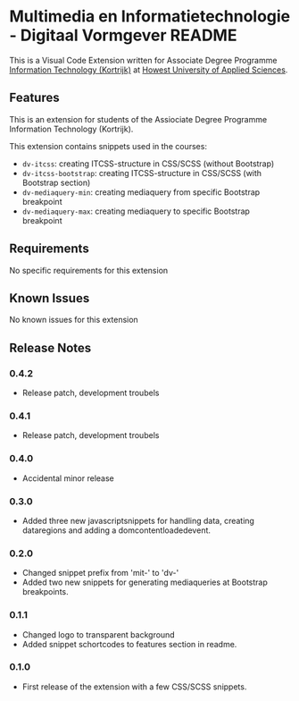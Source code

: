 # Multimedia en Informatietechnologie - Digitaal Vormgever README

This is a Visual Code Extension written for Associate Degree Programme [Information Technology (Kortrijk)](https://www.howest.be/MIT) at [Howest University of Applied Sciences](https://howest.be).

## Features

This is an extension for students of the Assiociate Degree Programme Information Technology (Kortrijk).

This extension contains snippets used in the courses:

- `dv-itcss`: creating ITCSS-structure in CSS/SCSS (without Bootstrap)
- `dv-itcss-bootstrap`: creating ITCSS-structure in CSS/SCSS (with Bootstrap section)
- `dv-mediaquery-min`: creating mediaquery from specific Bootstrap breakpoint
- `dv-mediaquery-max`: creating mediaquery to specific Bootstrap breakpoint

## Requirements

No specific requirements for this extension

## Known Issues

No known issues for this extension

## Release Notes
### 0.4.2
- Release patch, development troubels

### 0.4.1
- Release patch, development troubels

### 0.4.0
- Accidental minor release

### 0.3.0
- Added three new javascriptsnippets for handling data, creating dataregions and adding a domcontentloadedevent.

### 0.2.0
- Changed snippet prefix from 'mit-' to 'dv-'
- Added two new snippets for generating mediaqueries at Bootstrap breakpoints.

### 0.1.1

- Changed logo to transparent background
- Added snippet schortcodes to features section in readme.

### 0.1.0

- First release of the extension with a few CSS/SCSS snippets.
